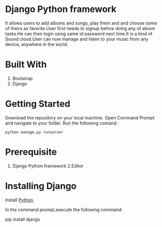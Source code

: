 # Django Python framework

It allows users to add albums and songs, play them and and choose some of theirs as favorite.User first needs to signup before doing any of above tasks.He can then login using same id password next time.It is a kind of Sound cloud.User can now manage and listen to your music from any device, anywhere in the world.

# Built With

1. Bootstrap
2. Django

# Getting Started

  Download the repository on your local machine. Open Command Prompt and navigate to your folder. Run the following comand:
  
    python manage.py runserver

# Prerequisite

1. Django Python framework
 2.Editor
      
# Installing Django

  Install [Python](https://python.org/downloads/).
  
  In the command prompt,execute the following command:
  
   pip install django
      
              
       
